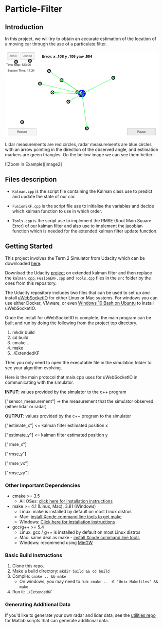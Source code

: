 [image1]: cover.png "cover img"

# Particle-Filter

## Introduction
In this project, we will try to obtain an accurate estimation of the location of a moving car through the use of a particulate filter.


![Example][image1] 

Lidar measurements are red circles, radar measurements are blue circles with an arrow pointing in the direction of the observed angle, and estimation markers are green triangles. On the bellow image we can see them better:

![Zoom In Example][image2] 

## Files description

 - `Kalman.cpp` is the script file containing the Kalman class use to predict and update the state of our car.
 
 - `FusionEKF.cpp` is the script file use to initialise the variables and decide which kalman function to use in which order.
 
 - `Tools.cpp` is the script use to implement the RMSE (Root Main Square Error) of our kalman filter and also use to implement the jacobian function which is needed for the extended kalman filter update function.

## Getting Started
 
This project involves the Term 2 Simulator from Udacity which can be downloaded [here](https://github.com/udacity/self-driving-car-sim/releases).

Download the Udacity [project](https://github.com/udacity/CarND-Extended-Kalman-Filter-Project) on extended kalman filter and then replace the `kalman.cpp`, `FusionEKF.cpp` and `Tools.cpp` files in the `src` folder by the ones from this repository. 

The Udacity repository includes two files that can be used to set up and install [uWebSocketIO](https://github.com/uWebSockets/uWebSockets) for either Linux or Mac systems. For windows you can use either Docker, VMware, or even [Windows 10 Bash on Ubuntu](https://www.howtogeek.com/249966/how-to-install-and-use-the-linux-bash-shell-on-windows-10/) to install uWebSocketIO.

Once the install for uWebSocketIO is complete, the main program can be built and run by doing the following from the project top directory.

1. mkdir build
2. cd build
3. cmake ..
4. make
5. ./ExtendedKF

Then you only need to open the executable file in the simulation folder to see your algorithm evolving.

Here is the main protocol that main.cpp uses for uWebSocketIO in communicating with the simulator.


**INPUT**: values provided by the simulator to the c++ program

["sensor_measurement"] => the measurement that the simulator observed (either lidar or radar)


**OUTPUT**: values provided by the c++ program to the simulator

["estimate_x"] <= kalman filter estimated position x

["estimate_y"] <= kalman filter estimated position y

["rmse_x"]

["rmse_y"]

["rmse_vx"]

["rmse_vy"]


### Other Important Dependencies

* cmake >= 3.5
  * All OSes: [click here for installation instructions](https://cmake.org/install/)
* make >= 4.1 (Linux, Mac), 3.81 (Windows)
  * Linux: make is installed by default on most Linux distros
  * Mac: [install Xcode command line tools to get make](https://developer.apple.com/xcode/features/)
  * Windows: [Click here for installation instructions](http://gnuwin32.sourceforge.net/packages/make.htm)
* gcc/g++ >= 5.4
  * Linux: gcc / g++ is installed by default on most Linux distros
  * Mac: same deal as make - [install Xcode command line tools](https://developer.apple.com/xcode/features/)
  * Windows: recommend using [MinGW](http://www.mingw.org/)

### Basic Build Instructions

1. Clone this repo.
2. Make a build directory: `mkdir build && cd build`
3. Compile: `cmake .. && make` 
   * On windows, you may need to run: `cmake .. -G "Unix Makefiles" && make`
4. Run it: `./ExtendedKF `


### Generating Additional Data

If you'd like to generate your own radar and lidar data, see the
[utilities repo](https://github.com/udacity/CarND-Mercedes-SF-Utilities) for
Matlab scripts that can generate additional data.
